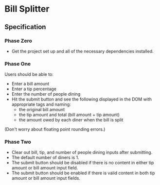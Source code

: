 # Bill Splitter

## Specification

### Phase Zero

- Get the project set up and all of the necessary dependencies installed.

### Phase One

Users should be able to:

- Enter a bill amount
- Enter a tip percentage
- Enter the number of people dining
- Hit the submit button and see the following displayed in the DOM with appropriate tags and naming:
  - the original bill amount
  - the tip amount and total (bill amount + tip amount)
  - the amount owed by each diner when the bill is split

(Don't worry about floating point rounding errors.)

### Phase Two

- Clear out bill, tip, and number of people dining inputs after submitting.
- The default number of diners is 1.
- The submit button should be disabled if there is no content in either tip amount or bill amount input field.
- The submit button should be enabled if there is valid content in both tip amount or bill amount input fields.
